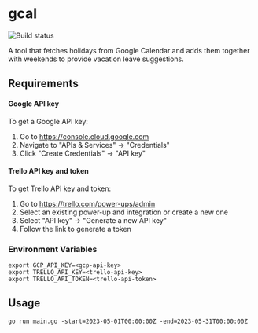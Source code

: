 # gcal
![Build status](https://github.com/jvmistica/gcal/workflows/gcal/badge.svg)

A tool that fetches holidays from Google Calendar and adds them together with weekends to provide vacation leave suggestions.


## Requirements
#### Google API key

To get a Google API key:
1. Go to https://console.cloud.google.com
2. Navigate to "APIs & Services" -> "Credentials"
3. Click "Create Credentials" -> "API key"


#### Trello API key and token

To get Trello API key and token:
1. Go to https://trello.com/power-ups/admin
2. Select an existing power-up and integration or create a new one
3. Select "API key" -> "Generate a new API key"
4. Follow the link to generate a token

### Environment Variables
```
export GCP_API_KEY=<gcp-api-key>
export TRELLO_API_KEY=<trello-api-key>
export TRELLO_API_TOKEN=<trello-api-token>
```

## Usage
`go run main.go -start=2023-05-01T00:00:00Z -end=2023-05-31T00:00:00Z`
